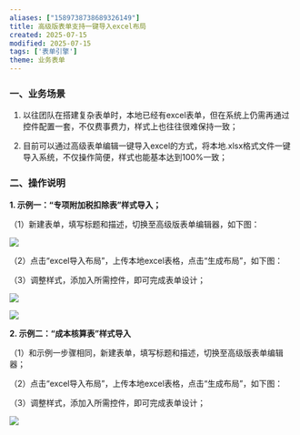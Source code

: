 ```yaml
---
aliases: ["1589738738689326149"]
title: 高级版表单支持一键导入excel布局
created: 2025-07-15
modified: 2025-07-15
tags: ['表单引擎']
theme: 业务表单
---
```


### **一、业务场景**

1. 以往团队在搭建复杂表单时，本地已经有excel表单，但在系统上仍需再通过控件配置一套，不仅费事费力，样式上也往往很难保持一致；

2. 目前可以通过高级表单编辑一键导入excel的方式，将本地.xlsx格式文件一键导入系统，不仅操作简便，样式也能基本达到100%一致；

### **二、操作说明**

**1. 示例一：“专项附加税扣除表”样式导入；**

（1）新建表单，填写标题和描述，切换至高级版表单编辑器，如下图：

![](https://myhelpdoc.oss-cn-heyuan.aliyuncs.com/mdimages/56bb640eb1f9622165211f078f7c0266.jpg)

（2）点击“excel导入布局”，上传本地excel表格，点击“生成布局”，如下图：

（3）调整样式，添加入所需控件，即可完成表单设计；

![](https://myhelpdoc.oss-cn-heyuan.aliyuncs.com/mdimages/9704779935876e35d5621b847a2cb64b.jpg)

![](https://myhelpdoc.oss-cn-heyuan.aliyuncs.com/mdimages/132f5ee96642ab6278dc1cba85e5f038.jpg)

**2. 示例二：“成本核算表”样式导入**

（1）和示例一步骤相同，新建表单，填写标题和描述，切换至高级版表单编辑器；

（2）点击“excel导入布局”，上传本地excel表格，点击“生成布局”，如下图：

（3）调整样式，添加入所需控件，即可完成表单设计；

![](https://myhelpdoc.oss-cn-heyuan.aliyuncs.com/mdimages/0ef0852a5b6c76e50bce19bc98c7f697.jpg)

